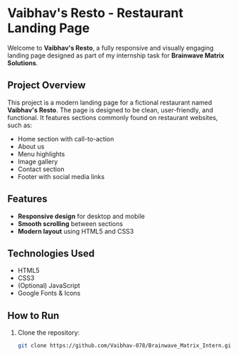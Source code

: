 # Vaibhav's Resto - Restaurant Landing Page

Welcome to **Vaibhav's Resto**, a fully responsive and visually engaging landing page designed as part of my internship task for **Brainwave Matrix Solutions**.

## Project Overview

This project is a modern landing page for a fictional restaurant named **Vaibhav's Resto**. The page is designed to be clean, user-friendly, and functional. It features sections commonly found on restaurant websites, such as:

- Home section with call-to-action
- About us
- Menu highlights
- Image gallery
- Contact section
- Footer with social media links

## Features

- **Responsive design** for desktop and mobile
- **Smooth scrolling** between sections
- **Modern layout** using HTML5 and CSS3

## Technologies Used

- HTML5
- CSS3
- (Optional) JavaScript 
- Google Fonts & Icons 

## How to Run

1. Clone the repository:
   ```bash
   git clone https://github.com/Vaibhav-078/Brainwave_Matrix_Intern.git
